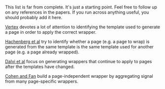 This list is far from complete.  It's just a starting point.
Feel free to follow up on any references in the papers.  If you run
across anything useful, you should probably add it here.

[Vertex](https://gae-wrapup-server.googlecode.com/hg/doc/bib/2011_gulhaneWebScaleIEVertex.pdf)
devotes a lot of attention to identifying the template used to
generate a page in order to apply the correct wrapper.

[Hachenberg et al](https://gae-wrapup-server.googlecode.com/hg/doc/bib/2013_hachenbergLocalitySensitiveHashingWebDocs.pdf)
try to identify whether a page (e.g. a page to wrap) is generated from
the same template is the same template used for another page (e.g. a
page already wrapped).

[Dalvi et al](https://gae-wrapup-server.googlecode.com/hg/doc/bib/2011_dalviOptimalRobustWrapper.pdf)
focus on generating wrappers that continue to apply to pages after the
templates have changed.

[Cohen and Fan](https://gae-wrapup-server.googlecode.com/hg/doc/bib/1999_cohenPageIndependentWrappers.pdf)
build a page-independent wrapper by aggregating signal from many
page-specific wrappers.
